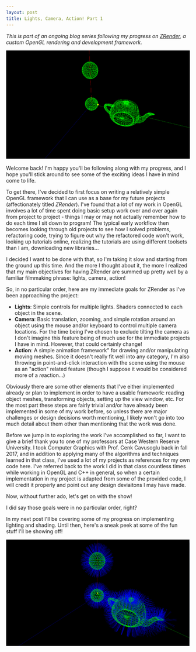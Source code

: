 ```yaml
---
layout: post
title: Lights, Camera, Action! Part 1
---
```


*This is part of an ongoing blog series following my progress on [ZRender](https://github.com/mjzyle/zrender), a custom OpenGL rendering and development framework.*

![Intro](/images/ZRender/LCA-1/intro.png "Camera Progress")

Welcome back! I'm happy you'll be following along with my progress, and I hope you'll stick around to see some of the exciting ideas I have in mind come to life. 

To get there, I've decided to first focus on writing a relatively simple OpenGL framework that I can use as a base for my future projects (affectionately titled *ZRender*). I've found that a lot of my work in OpenGL involves a lot of time spent doing basic setup work over and over again from project to project - things I may or may not actually remember how to do each time I sit down to program! The typical early workflow then becomes looking through old projects to see how I solved problems, refactoring code, trying to figure out why the refactored code won't work, looking up tutorials online, realizing the tutorials are using different toolsets than I am, downloading new libraries...

I decided I want to be done with that, so I'm taking it slow and starting from the ground up this time. And the more I thought about it, the more I realized that my main objectives for having ZRender are summed up pretty well by a familiar filmmaking phrase:  lights, camera, action!

So, in no particular order, here are my immediate goals for ZRender as I've been approaching the project:
* __Lights__: Simple controls for multiple lights. Shaders connected to each object in the scene.
* __Camera__: Basic translation, zooming, and simple rotation around an object using the mouse and/or keyboard to control multiple camera locations. For the time being I've chosen to exclude tilting the camera as I don't imagine this feature being of much use for the immediate projects I have in mind. However, that could certainly change!
* __Action__: A simple animation framework" for drawing and/or manipulating moving meshes. Since it doesn't really fit well into any category, I'm also throwing in point-and-click interaction with the scene using the mouse as an "action" related feature (though I suppose it would be considered more of a *re*action...)

Obviously there are some other elements that I've either implemented already or plan to implement in order to have a usable framework: reading object meshes, transforming objects, setting up the view window, etc. For the most part these steps are fairly trivial and/or have already been implemented in some of my work before, so unless there are major challenges or design decisions worth mentioning, I likely won't go into too much detail about them other than mentioning that the work was done.

Before we jump in to exploring the work I've accomplished so far, I want to give a brief thank you to one of my professors at Case Western Reserve University. I took Computer Graphics with Prof. Cenk Cavusoglu back in fall 2017, and in addition to applying many of the algorithms and techniques learned in that class, I've used a lot of my projects as references for my own code here. I've referred back to the work I did in that class countless times while working in OpenGL and C++ in general, so when a certain implementation in my project is adapted from some of the provided code, I will credit it properly and point out any design deviaitons I may have made.

Now, without further ado, let's get on with the show!



I did say those goals were in no particular order, right? 



In my next post I'll be covering some of my progress on implementing lighting and shading. Until then, here's a sneak peek at some of the fun stuff I'll be showing off!

![Sneak Peek](/images/ZRender/LCA-1/sneakpeek.png "Sneak Peek at Lighting")
